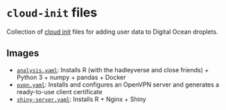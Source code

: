 # `cloud-init` files

Collection of [cloud init](https://cloud-init.io/) files for adding user data to Digital Ocean droplets.

## Images

- [`analysis.yaml`](analysis.yaml): Installs R (with the hadleyverse and close friends) + Python 3 + numpy + pandas + Docker
- [`ovpn.yaml`](ovpn.yaml): Installs and configures an OpenVPN server and generates a ready-to-use client certificate
- [`shiny-server.yaml`](shiny-server.yaml): Installs R + Nginx + Shiny
